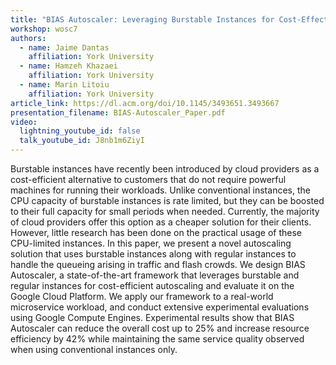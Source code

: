 ```yaml
---
title: "BIAS Autoscaler: Leveraging Burstable Instances for Cost-Effective Autoscaling on Cloud Systems"
workshop: wosc7
authors:
  - name: Jaime Dantas
    affiliation: York University
  - name: Hamzeh Khazaei
    affiliation: York University
  - name: Marin Litoiu
    affiliation: York University
article_link: https://dl.acm.org/doi/10.1145/3493651.3493667
presentation_filename: BIAS-Autoscaler_Paper.pdf
video:
  lightning_youtube_id: false
  talk_youtube_id: J8nb1m6ZiyI
---
```


Burstable instances have recently been introduced by cloud providers as a cost-efficient alternative to customers that do not require powerful machines for running their workloads. Unlike conventional instances, the CPU capacity of burstable instances is rate limited, but they can be boosted to their full capacity for small periods when needed. Currently, the majority of cloud providers offer this option as a cheaper solution for their clients. However, little research has been done on the practical usage of these CPU-limited instances. In this paper, we present a novel autoscaling solution that uses burstable instances along with regular instances to handle the queueing arising in traffic and flash crowds. We design BIAS Autoscaler, a state-of-the-art framework that leverages burstable and regular instances for cost-efficient autoscaling and evaluate it on the Google Cloud Platform. We apply our framework to a real-world microservice workload, and conduct extensive experimental evaluations using Google Compute Engines. Experimental results show that BIAS Autoscaler can reduce the overall cost up to 25% and increase resource efficiency by 42% while maintaining the same service quality observed when using conventional instances only.
